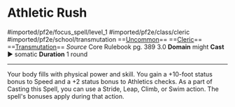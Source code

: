 # Athletic Rush
#imported/pf2e/focus_spell/level_1 #imported/pf2e/class/cleric #imported/pf2e/school/transmutation 
==[Uncommon](uncommon.md)== ==[Cleric](rules/traits/cleric.md)== ==[Transmutation](transmutation.md)==
*Source* Core Rulebook pg. 389 3.0
**Domain** might
**Cast** ► somatic
**Duration** 1 round

---
Your body fills with physical power and skill. You gain a +10-foot status bonus to Speed and a +2 status bonus to Athletics checks. As a part of Casting this Spell, you can use a Stride, Leap, Climb, or Swim action. The spell's bonuses apply during that action.
